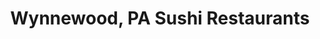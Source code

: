 ---
layout: city
title: Wynnewood, PA Sushi Restaurants
permalink: /pennsylvania/wynnewood/
stateAbbr: PA
stateName: Pennsylvania
cityName: Wynnewood
---